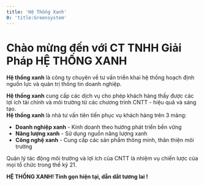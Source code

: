 ```yaml
---
title: 'Hệ Thống Xanh'
0: 'title:Greensystem'
---
```


# Chào mừng đến với CT TNHH Giải Pháp HỆ THỐNG XANH
**Hệ thống xanh** là công ty chuyên về tư vấn triển khai hệ thống hoạch định nguồn lực và quản trị thông tin doanh nghiệp.

**Hệ thống xanh** cung cấp các dịch vụ cho phép khách hàng thấy được các lợi ích tài chính và môi trường từ các chương trình CNTT - hiệu quả và sáng tạo.<br>
**Hệ thống xanh** là nhà tư vấn tiên tiến phục vụ khách hàng trên 3 mảng:

*  **Doanh nghiệp xanh** - Kinh doanh theo hướng phát triển bền vững
*  **Năng lượng xanh** - Sử dụng nguồn năng lượng xanh
*  **Công nghệ xanh** - Cung cấp các sản phẩm thông minh, thân thiện môi trường

Quản lý tác động môi trường và lợi ích của CNTT là nhiệm vụ chiến lược của mọi tổ chức trong thế kỷ 21. 

**HỆ THỐNG XANH! Tinh gọn hiện tại, dẫn dắt tương lai !**
